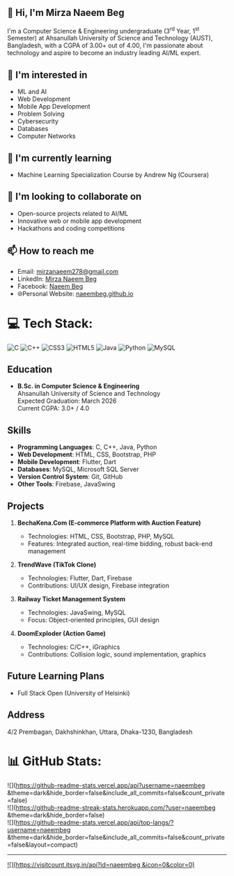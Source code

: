 ## 👋 Hi, I'm Mirza Naeem Beg
I'm a Computer Science & Engineering undergraduate (3<sup>rd</sup> Year, 1<sup>st</sup> Semester) at Ahsanullah University of Science and Technology (AUST), Bangladesh, with a CGPA of 3.00+ out of 4.00, I'm passionate about technology and aspire to become an industry leading AI/ML expert.

## 👀 I'm interested in
- ML and AI
- Web Development
- Mobile App Development
- Problem Solving
- Cybersecurity
- Databases
- Computer Networks

## 🌱 I'm currently learning
- Machine Learning Specialization Course by Andrew Ng (Coursera)

## 💞️ I'm looking to collaborate on
- Open-source projects related to AI/ML
- Innovative web or mobile app development
- Hackathons and coding competitions

## 📫 How to reach me
- Email: mirzanaeem278@gmail.com
- LinkedIn: [Mirza Naeem Beg](https://www.linkedin.com/in/mirza-naeem-beg/)
- Facebook: [Naeem Beg](https://www.facebook.com/mrnimblenaeem/)
- 🌐Personal Website: [naeembeg.github.io](https://naeembeg.github.io)

# 💻 Tech Stack:
![C](https://img.shields.io/badge/c-%2300599C.svg?style=for-the-badge&logo=c&logoColor=white) ![C++](https://img.shields.io/badge/c++-%2300599C.svg?style=for-the-badge&logo=c%2B%2B&logoColor=white) ![CSS3](https://img.shields.io/badge/css3-%231572B6.svg?style=for-the-badge&logo=css3&logoColor=white) ![HTML5](https://img.shields.io/badge/html5-%23E34F26.svg?style=for-the-badge&logo=html5&logoColor=white) ![Java](https://img.shields.io/badge/java-%23ED8B00.svg?style=for-the-badge&logo=openjdk&logoColor=white) ![Python](https://img.shields.io/badge/python-3670A0?style=for-the-badge&logo=python&logoColor=ffdd54) ![MySQL](https://img.shields.io/badge/mysql-4479A1.svg?style=for-the-badge&logo=mysql&logoColor=white)

## Education
- **B.Sc. in Computer Science & Engineering** <br>
  Ahsanullah University of Science and Technology <br>
  Expected Graduation: March 2026 <br>
  Current CGPA: 3.0+ / 4.0

## Skills
- **Programming Languages**: C, C++, Java, Python
- **Web Development**: HTML, CSS, Bootstrap, PHP
- **Mobile Development**: Flutter, Dart
- **Databases**: MySQL, Microsoft SQL Server
- **Version Control System**: Git, GitHub
- **Other Tools**: Firebase, JavaSwing

## Projects
1. **BechaKena.Com (E-commerce Platform with Auction Feature)**
   - Technologies: HTML, CSS, Bootstrap, PHP, MySQL
   - Features: Integrated auction, real-time bidding, robust back-end management

2. **TrendWave (TikTok Clone)**
   - Technologies: Flutter, Dart, Firebase
   - Contributions: UI/UX design, Firebase integration

3. **Railway Ticket Management System**
   - Technologies: JavaSwing, MySQL
   - Focus: Object-oriented principles, GUI design

4. **DoomExploder (Action Game)**
   - Technologies: C/C++, iGraphics
   - Contributions: Collision logic, sound implementation, graphics

## Future Learning Plans
- Full Stack Open (University of Helsinki)

## Address
4/2 Prembagan, Dakhshinkhan, Uttara, Dhaka-1230, Bangladesh

# 📊 GitHub Stats:
![](https://github-readme-stats.vercel.app/api?username=naeembeg &theme=dark&hide_border=false&include_all_commits=false&count_private=false)<br/>
![](https://github-readme-streak-stats.herokuapp.com/?user=naeembeg &theme=dark&hide_border=false)<br/>
![](https://github-readme-stats.vercel.app/api/top-langs/?username=naeembeg &theme=dark&hide_border=false&include_all_commits=false&count_private=false&layout=compact)

---
[![](https://visitcount.itsvg.in/api?id=naeembeg &icon=0&color=0)](https://visitcount.itsvg.in)
